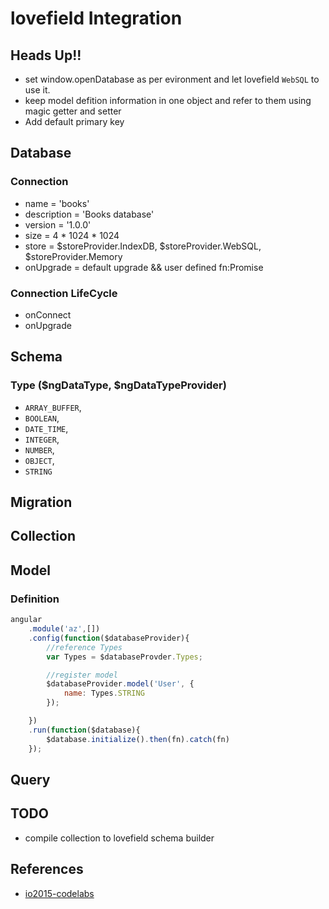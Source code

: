 # lovefield Integration

## Heads Up!!
- set window.openDatabase as per evironment and let lovefield `WebSQL` to use it.
- keep model defition information in one object and refer to them using magic getter and setter
- Add default primary key

## Database

### Connection
- name = 'books'
- description = 'Books database'
- version = '1.0.0'
- size = 4 * 1024 * 1024
- store = $storeProvider.IndexDB, $storeProvider.WebSQL, $storeProvider.Memory
- onUpgrade = default upgrade && user defined fn:Promise

### Connection LifeCycle
- onConnect
- onUpgrade

## Schema

### Type ($ngDataType, $ngDataTypeProvider)
- `ARRAY_BUFFER`,
- `BOOLEAN`,
- `DATE_TIME`,
- `INTEGER`,
- `NUMBER`,
- `OBJECT`,
- `STRING`

## Migration

## Collection

## Model

### Definition
```js
angular
    .module('az',[])
    .config(function($databaseProvider){
        //reference Types
        var Types = $databaseProvder.Types;

        //register model
        $databaseProvider.model('User', {
            name: Types.STRING
        });

    })
    .run(function($database){
        $database.initialize().then(fn).catch(fn)
    });
```

## Query

## TODO
- compile collection to lovefield schema builder

## References
- [io2015-codelabs](https://github.com/googlesamples/io2015-codelabs/tree/master/lovefield)